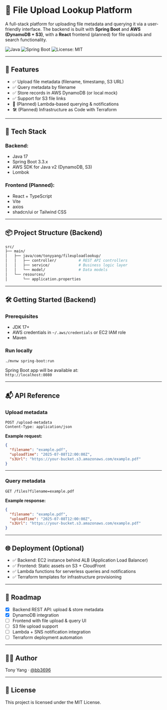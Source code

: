# 📁 File Upload Lookup Platform

A full-stack platform for uploading file metadata and querying it via a user-friendly interface. The backend is built with **Spring Boot** and **AWS (DynamoDB + S3)**, with a **React** frontend (planned) for file uploads and search functionality.

![Java](https://img.shields.io/badge/Backend-Java_17-blue.svg)
![Spring Boot](https://img.shields.io/badge/Spring--Boot-3.3.x-green)
![License: MIT](https://img.shields.io/badge/license-MIT-green.svg)

---

## 🚀 Features

- ✅ Upload file metadata (filename, timestamp, S3 URL)
- ✅ Query metadata by filename
- ✅ Store records in AWS DynamoDB (or local mock)
- ✅ Support for S3 file links
- 🧩 (Planned) Lambda-based querying & notifications
- 🛠️ (Planned) Infrastructure as Code with Terraform

---

## 🧱 Tech Stack

### Backend:
- Java 17
- Spring Boot 3.3.x
- AWS SDK for Java v2 (DynamoDB, S3)
- Lombok

### Frontend (Planned):
- React + TypeScript
- Vite
- axios
- shadcn/ui or Tailwind CSS

---

## 📦 Project Structure (Backend)

```bash
src/
├── main/
│   ├── java/com/tonyyang/fileuploadlookup/
│   │   ├── controller/          # REST API controllers
│   │   ├── service/             # Business logic layer
│   │   └── model/               # Data models
│   └── resources/
│       └── application.properties
```

---

## 🛠️ Getting Started (Backend)

### Prerequisites

- JDK 17+
- AWS credentials in `~/.aws/credentials` or EC2 IAM role
- Maven

### Run locally

```bash
./mvnw spring-boot:run
```

Spring Boot app will be available at:  
`http://localhost:8080`

---

## 📬 API Reference

### Upload metadata

```http
POST /upload-metadata
Content-Type: application/json
```

**Example request:**

```json
{
  "filename": "example.pdf",
  "uploadTime": "2025-07-08T12:00:00Z",
  "s3Url": "https://your-bucket.s3.amazonaws.com/example.pdf"
}
```

---

### Query metadata

```http
GET /files?filename=example.pdf
```

**Example response:**

```json
{
  "filename": "example.pdf",
  "uploadTime": "2025-07-08T12:00:00Z",
  "s3Url": "https://your-bucket.s3.amazonaws.com/example.pdf"
}
```

---

## 🌐 Deployment (Optional)

- ✅ Backend: EC2 instance behind ALB (Application Load Balancer)
- ✅ Frontend: Static assets on S3 + CloudFront
- ✅ Lambda functions for serverless queries and notifications
- ✅ Terraform templates for infrastructure provisioning

---

## 📌 Roadmap

- [x] Backend REST API: upload & store metadata
- [x] DynamoDB integration
- [ ] Frontend with file upload & query UI
- [ ] S3 file upload support
- [ ] Lambda + SNS notification integration
- [ ] Terraform deployment automation

---

## 👨‍💻 Author

Tony Yang · [@bb3696](https://github.com/bb3696)

---

## 📄 License

This project is licensed under the MIT License.
